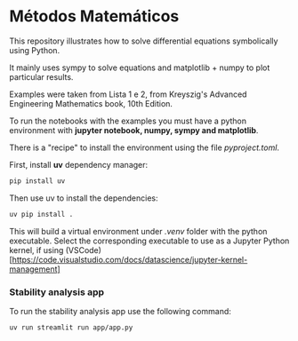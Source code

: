 # Métodos Matemáticos

This repository illustrates how to solve differential equations symbolically using Python.

It mainly uses sympy to solve equations and matplotlib + numpy to plot particular results.

Examples were taken from Lista 1 e 2, from Kreyszig's Advanced Engineering Mathematics book, 10th Edition.

To run the notebooks with the examples you must have a python environment with **jupyter notebook, numpy, sympy and matplotlib**.

There is a "recipe" to install the environment using the file *pyproject.toml*.

First, install **uv** dependency manager:

```bash
pip install uv
```

Then use uv to install the dependencies:

```bash
uv pip install .
```

This will build a virtual environment under *.venv* folder with the python executable.
Select the corresponding executable to use as a Jupyter Python kernel, if using (VSCode)[https://code.visualstudio.com/docs/datascience/jupyter-kernel-management]

### Stability analysis app

To run the stability analysis app use the following command:

```bash
uv run streamlit run app/app.py
```